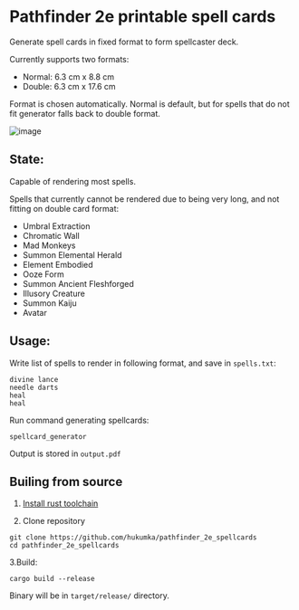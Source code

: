 # Pathfinder 2e printable spell cards

Generate spell cards in fixed format to form spellcaster deck.

Currently supports two formats:
+ Normal: 6.3 cm x 8.8 cm
+ Double: 6.3 cm x 17.6 cm

Format is chosen automatically. Normal is default, but for spells that do not fit generator falls back to double format. 

![image](https://github.com/hukumka/pathfinder_2e_spellcards/assets/5196471/bea56a04-cf04-47f8-b3d1-44f80463f2aa)

## State:

Capable of rendering most spells.

Spells that currently cannot be rendered due to being very long, and not fitting on double card format:

+ Umbral Extraction
+ Chromatic Wall
+ Mad Monkeys
+ Summon Elemental Herald
+ Element Embodied
+ Ooze Form
+ Summon Ancient Fleshforged
+ Illusory Creature
+ Summon Kaiju
+ Avatar

## Usage:

Write list of spells to render in following format, and save in `spells.txt`:
```
divine lance
needle darts
heal
heal
```

Run command generating spellcards:

```
spellcard_generator
```

Output is stored in `output.pdf`


## Builing from source

1. [Install rust toolchain](https://rustup.rs/)

2. Clone repository
```
git clone https://github.com/hukumka/pathfinder_2e_spellcards
cd pathfinder_2e_spellcards
```

3.Build:
```
cargo build --release
```

Binary will be in `target/release/` directory.
